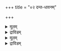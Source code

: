 +++
title = "०२ दन्त-धावनम्"

+++

<details><summary>मूलम्</summary>

अथ दन्तधावनम्

तत्रात्रिः - 

> मुखे पर्युषिते नित्यं भवन्त्यप्रयता नराः ।  
तदार्द्रकाष्ठं शुष्कं वा भक्षयेद् दन्तधावनम् ॥ ४३ ॥

स्मृत्यर्थसारे -

> अङ्गुल्या धावयेद्दन्तान् वर्जयेत्तु प्रदेशिनीम् ।  
मध्यमानामिकाङ्गुष्ठैर्दन्तदार्ढ्यं भवत्यपि ॥ ४४ ॥

वर्ज्यदिवसानाह – विष्णुः ॥

> श्राद्धे जन्मदिने चैव विवाहेऽजीर्णदोषतः ।  
व्रते चैवोपवासे च वर्जयेद्दन्तधावनमिति ॥ ४५ ॥

</details>


<details><summary>द्राविडम्</summary>

भल् धेय्भ्भधु.

इन्ध विषयमाघ अध्रि:- 

> वाय् भழमैभ् भढ्ढाल् मனिधर् अझुध्धर्घळाघिऱार्घळ्. आघैयाल् भल् धुवघ्घध्धघ्घ ईरमाன अल्लधु घाय्न्ध घुझ्झियै मॆल्ल वेण्ढुम्.(43)

स्म्रुध्यर्ध्धसारध्धिल् :- 

> विरलाल् भऱ्घळै विळघ्घ वेण्ढुम्. आனाल् आळ्घाढ्ढि विरलाल् घूढाधु. नढु विरल्, मोधिरविरल्, घढ्ढै विरल्घळाल् धुलघ्घिனाल् भऱ्घळुघ्घुघ् घॆढ्ढियुम् एऱ्भढुम्. (44)

विलघ्घध्धघ्घ धिனङ्घळै विष्णु झॊल्लुघिऱार्:- 

> झ्राध्ध धिனध्धिलुम्, जன्मधिனध्धिलुम्, अजीर्णध्धिलुम्, विवाह धिனध्धिलुम्, व्रधम् उभवासम् इवैघळिलुम् धन्ध धावன ध्धै विढवेण्ढुम्. (45)
</details>


<details><summary>मूलम्</summary>

अनेन वचनेन उपवासे पुरुषाणामिव दन्तधावननिषेधे प्राप्ते
स्त्रीणां विशेषमाह – मनुः ॥

> पुष्पालङ्कारवस्त्राणि तथा धूपानुलेपनम् ।  
उपवासे न दुष्यन्ति दन्तधावनमञ्जनम् ॥

इति ॥ ४६ ॥

प्रोषितभर्तृकाणां विशेषमाह - विष्णुः ॥

> श्राद्धे यज्ञे च नियमे नाद्यात् प्रोषितभर्तृका ॥ ४७ ॥

नाद्यात् दन्तधावनं न कुर्यादित्यर्थः ॥

इति ॥

</details>


<details><summary>द्राविडम्</summary>

इन्द वसनत्ताल् उबवासत्तिल् पुरुषर्गळ् पोल् स्त्री कळुक्कुम् तन्द तावनम् कूडादॆण्ड्रु एऱ्‌पड, स्त्रीगळुक्कु विशेषम् सॊल्लुगिऱार् मनु.

> पुष्प अलङ्गारम्, वस्त्रङ्गळ्, तूबम्, सन्दनप् पूच्चुगळ् तन्द तावनम्, मै, इवैगळ् उबवासत्तिलुम् तोषमाग माट्टा. (46)

भर्त्ता वॆळित्तेसत्तुक्कुप्पोनवर्गळुक्कु विशेषम् सॊल्लुगिऱार् - विष्णु :-

> च्रात्तत्तिलुम्,यक्ञत्तिलुम्, नियम कालत्तिलुम् वॆळित्तेसत्तिऱ्‌कुच् चॆण्ड्र भर्त्तावैयुडैयवळ् तिन्नक्कूडादु, अदावदु पल् तेय्क्कक्कूडादु. (47)

</details>